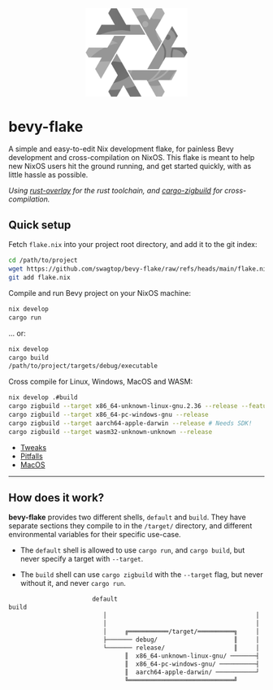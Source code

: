 <div align="center"> <img src="bevy-flake.svg" alt="bevy-flake" width="200"/> </div>

# bevy-flake

A simple and easy-to-edit Nix development flake,
for painless Bevy development and cross-compilation on NixOS.
This flake is meant to help new NixOS users hit the ground running,
and get started quickly, with as little hassle as possible.

*Using [rust-overlay][overlay] for the rust toolchain,
and [cargo-zigbuild][zigbuild] for cross-compilation.*

[overlay]: https://github.com/oxalica/rust-overlay/
[zigbuild]: https://github.com/rust-cross/cargo-zigbuild

## Quick setup
Fetch `flake.nix` into your project root directory, and add it to the git index:
```sh
cd /path/to/project
wget https://github.com/swagtop/bevy-flake/raw/refs/heads/main/flake.nix
git add flake.nix
```

Compile and run Bevy project on your NixOS machine:
```sh
nix develop
cargo run
```
... or:
```sh
nix develop
cargo build
/path/to/project/targets/debug/executable
```

Cross compile for Linux, Windows, MacOS and WASM:
```sh
nix develop .#build
cargo zigbuild --target x86_64-unknown-linux-gnu.2.36 --release --features bevy/wayland
cargo zigbuild --target x86_64-pc-windows-gnu --release
cargo zigbuild --target aarch64-apple-darwin --release # Needs SDK!
cargo zigbuild --target wasm32-unknown-unknown --release
```

- [Tweaks](docs/tweaks.md)
- [Pitfalls](docs/pitfalls.md)
- [MacOS](docs/macos.md)

---

## How does it work?

**bevy-flake** provides two different shells, `default` and `build`.
They have separate sections they compile to in the `/target/` directory, and
different environmental variables for their specific use-case.

- The `default` shell is allowed to use `cargo run`, and `cargo build`,
  but never specify a target with `--target`.

- The `build` shell can use `cargo zigbuild` with the `--target`
  flag, but never without it, and never `cargo run`.

```
                       default                                    build
                          │                                         │
                          │                                         │
                          │     ╔═══════════/target/══════════╗     │
                          ├─────── debug/                     ║     │
                          └─────── release/                   ║     │
                                ║  x86_64-unknown-linux-gnu/ ───────┤
                                ║  x86_64-pc-windows-gnu/ ──────────┤
                                ║  aarch64-apple-darwin/ ───────────┘
                                ╚═════════════════════════════╝
```
